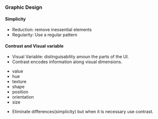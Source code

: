 ### Graphic Design

#### Simplicity
- Reduction: remove inessential elements
- Regularity: Use a regular pattern

#### Contrast and Visual variable
- Visual Variable: distinguisability amoun the parts of the UI.
- Contrast encodes information along visual dimensions.
* value
* hue
* texture
* shape
* position
* orientation
* size

- Eliminate differences(simplicity) but when it is necessary use contrast.
